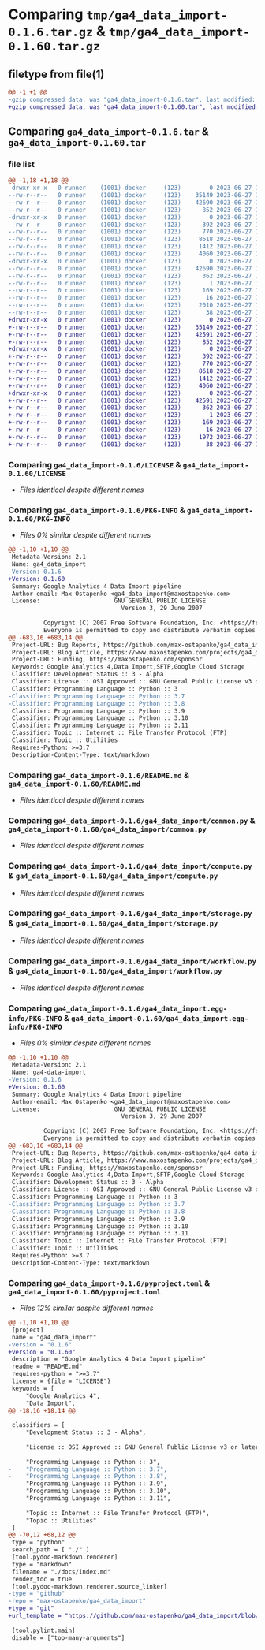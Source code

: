 # Comparing `tmp/ga4_data_import-0.1.6.tar.gz` & `tmp/ga4_data_import-0.1.60.tar.gz`

## filetype from file(1)

```diff
@@ -1 +1 @@
-gzip compressed data, was "ga4_data_import-0.1.6.tar", last modified: Tue Jun 27 16:45:15 2023, max compression
+gzip compressed data, was "ga4_data_import-0.1.60.tar", last modified: Tue Jun 27 17:07:53 2023, max compression
```

## Comparing `ga4_data_import-0.1.6.tar` & `ga4_data_import-0.1.60.tar`

### file list

```diff
@@ -1,18 +1,18 @@
-drwxr-xr-x   0 runner    (1001) docker     (123)        0 2023-06-27 16:45:15.196881 ga4_data_import-0.1.6/
--rw-r--r--   0 runner    (1001) docker     (123)    35149 2023-06-27 16:44:49.000000 ga4_data_import-0.1.6/LICENSE
--rw-r--r--   0 runner    (1001) docker     (123)    42690 2023-06-27 16:45:15.196881 ga4_data_import-0.1.6/PKG-INFO
--rw-r--r--   0 runner    (1001) docker     (123)      852 2023-06-27 16:44:49.000000 ga4_data_import-0.1.6/README.md
-drwxr-xr-x   0 runner    (1001) docker     (123)        0 2023-06-27 16:45:15.196881 ga4_data_import-0.1.6/ga4_data_import/
--rw-r--r--   0 runner    (1001) docker     (123)      392 2023-06-27 16:44:49.000000 ga4_data_import-0.1.6/ga4_data_import/__init__.py
--rw-r--r--   0 runner    (1001) docker     (123)      770 2023-06-27 16:44:49.000000 ga4_data_import-0.1.6/ga4_data_import/common.py
--rw-r--r--   0 runner    (1001) docker     (123)     8618 2023-06-27 16:44:49.000000 ga4_data_import-0.1.6/ga4_data_import/compute.py
--rw-r--r--   0 runner    (1001) docker     (123)     1412 2023-06-27 16:44:49.000000 ga4_data_import-0.1.6/ga4_data_import/storage.py
--rw-r--r--   0 runner    (1001) docker     (123)     4060 2023-06-27 16:44:49.000000 ga4_data_import-0.1.6/ga4_data_import/workflow.py
-drwxr-xr-x   0 runner    (1001) docker     (123)        0 2023-06-27 16:45:15.196881 ga4_data_import-0.1.6/ga4_data_import.egg-info/
--rw-r--r--   0 runner    (1001) docker     (123)    42690 2023-06-27 16:45:15.000000 ga4_data_import-0.1.6/ga4_data_import.egg-info/PKG-INFO
--rw-r--r--   0 runner    (1001) docker     (123)      362 2023-06-27 16:45:15.000000 ga4_data_import-0.1.6/ga4_data_import.egg-info/SOURCES.txt
--rw-r--r--   0 runner    (1001) docker     (123)        1 2023-06-27 16:45:15.000000 ga4_data_import-0.1.6/ga4_data_import.egg-info/dependency_links.txt
--rw-r--r--   0 runner    (1001) docker     (123)      169 2023-06-27 16:45:15.000000 ga4_data_import-0.1.6/ga4_data_import.egg-info/requires.txt
--rw-r--r--   0 runner    (1001) docker     (123)       16 2023-06-27 16:45:15.000000 ga4_data_import-0.1.6/ga4_data_import.egg-info/top_level.txt
--rw-r--r--   0 runner    (1001) docker     (123)     2010 2023-06-27 16:44:49.000000 ga4_data_import-0.1.6/pyproject.toml
--rw-r--r--   0 runner    (1001) docker     (123)       38 2023-06-27 16:45:15.196881 ga4_data_import-0.1.6/setup.cfg
+drwxr-xr-x   0 runner    (1001) docker     (123)        0 2023-06-27 17:07:53.676383 ga4_data_import-0.1.60/
+-rw-r--r--   0 runner    (1001) docker     (123)    35149 2023-06-27 17:07:22.000000 ga4_data_import-0.1.60/LICENSE
+-rw-r--r--   0 runner    (1001) docker     (123)    42591 2023-06-27 17:07:53.676383 ga4_data_import-0.1.60/PKG-INFO
+-rw-r--r--   0 runner    (1001) docker     (123)      852 2023-06-27 17:07:22.000000 ga4_data_import-0.1.60/README.md
+drwxr-xr-x   0 runner    (1001) docker     (123)        0 2023-06-27 17:07:53.672383 ga4_data_import-0.1.60/ga4_data_import/
+-rw-r--r--   0 runner    (1001) docker     (123)      392 2023-06-27 17:07:22.000000 ga4_data_import-0.1.60/ga4_data_import/__init__.py
+-rw-r--r--   0 runner    (1001) docker     (123)      770 2023-06-27 17:07:22.000000 ga4_data_import-0.1.60/ga4_data_import/common.py
+-rw-r--r--   0 runner    (1001) docker     (123)     8618 2023-06-27 17:07:22.000000 ga4_data_import-0.1.60/ga4_data_import/compute.py
+-rw-r--r--   0 runner    (1001) docker     (123)     1412 2023-06-27 17:07:22.000000 ga4_data_import-0.1.60/ga4_data_import/storage.py
+-rw-r--r--   0 runner    (1001) docker     (123)     4060 2023-06-27 17:07:22.000000 ga4_data_import-0.1.60/ga4_data_import/workflow.py
+drwxr-xr-x   0 runner    (1001) docker     (123)        0 2023-06-27 17:07:53.676383 ga4_data_import-0.1.60/ga4_data_import.egg-info/
+-rw-r--r--   0 runner    (1001) docker     (123)    42591 2023-06-27 17:07:53.000000 ga4_data_import-0.1.60/ga4_data_import.egg-info/PKG-INFO
+-rw-r--r--   0 runner    (1001) docker     (123)      362 2023-06-27 17:07:53.000000 ga4_data_import-0.1.60/ga4_data_import.egg-info/SOURCES.txt
+-rw-r--r--   0 runner    (1001) docker     (123)        1 2023-06-27 17:07:53.000000 ga4_data_import-0.1.60/ga4_data_import.egg-info/dependency_links.txt
+-rw-r--r--   0 runner    (1001) docker     (123)      169 2023-06-27 17:07:53.000000 ga4_data_import-0.1.60/ga4_data_import.egg-info/requires.txt
+-rw-r--r--   0 runner    (1001) docker     (123)       16 2023-06-27 17:07:53.000000 ga4_data_import-0.1.60/ga4_data_import.egg-info/top_level.txt
+-rw-r--r--   0 runner    (1001) docker     (123)     1972 2023-06-27 17:07:22.000000 ga4_data_import-0.1.60/pyproject.toml
+-rw-r--r--   0 runner    (1001) docker     (123)       38 2023-06-27 17:07:53.676383 ga4_data_import-0.1.60/setup.cfg
```

### Comparing `ga4_data_import-0.1.6/LICENSE` & `ga4_data_import-0.1.60/LICENSE`

 * *Files identical despite different names*

### Comparing `ga4_data_import-0.1.6/PKG-INFO` & `ga4_data_import-0.1.60/PKG-INFO`

 * *Files 0% similar despite different names*

```diff
@@ -1,10 +1,10 @@
 Metadata-Version: 2.1
 Name: ga4_data_import
-Version: 0.1.6
+Version: 0.1.60
 Summary: Google Analytics 4 Data Import pipeline
 Author-email: Max Ostapenko <ga4_data_import@maxostapenko.com>
 License:                     GNU GENERAL PUBLIC LICENSE
                                Version 3, 29 June 2007
         
          Copyright (C) 2007 Free Software Foundation, Inc. <https://fsf.org/>
          Everyone is permitted to copy and distribute verbatim copies
@@ -683,16 +683,14 @@
 Project-URL: Bug Reports, https://github.com/max-ostapenko/ga4_data_import/issues
 Project-URL: Blog Article, https://www.maxostapenko.com/projects/ga4_data_import
 Project-URL: Funding, https://maxostapenko.com/sponsor
 Keywords: Google Analytics 4,Data Import,SFTP,Google Cloud Storage
 Classifier: Development Status :: 3 - Alpha
 Classifier: License :: OSI Approved :: GNU General Public License v3 or later (GPLv3+)
 Classifier: Programming Language :: Python :: 3
-Classifier: Programming Language :: Python :: 3.7
-Classifier: Programming Language :: Python :: 3.8
 Classifier: Programming Language :: Python :: 3.9
 Classifier: Programming Language :: Python :: 3.10
 Classifier: Programming Language :: Python :: 3.11
 Classifier: Topic :: Internet :: File Transfer Protocol (FTP)
 Classifier: Topic :: Utilities
 Requires-Python: >=3.7
 Description-Content-Type: text/markdown
```

### Comparing `ga4_data_import-0.1.6/README.md` & `ga4_data_import-0.1.60/README.md`

 * *Files identical despite different names*

### Comparing `ga4_data_import-0.1.6/ga4_data_import/common.py` & `ga4_data_import-0.1.60/ga4_data_import/common.py`

 * *Files identical despite different names*

### Comparing `ga4_data_import-0.1.6/ga4_data_import/compute.py` & `ga4_data_import-0.1.60/ga4_data_import/compute.py`

 * *Files identical despite different names*

### Comparing `ga4_data_import-0.1.6/ga4_data_import/storage.py` & `ga4_data_import-0.1.60/ga4_data_import/storage.py`

 * *Files identical despite different names*

### Comparing `ga4_data_import-0.1.6/ga4_data_import/workflow.py` & `ga4_data_import-0.1.60/ga4_data_import/workflow.py`

 * *Files identical despite different names*

### Comparing `ga4_data_import-0.1.6/ga4_data_import.egg-info/PKG-INFO` & `ga4_data_import-0.1.60/ga4_data_import.egg-info/PKG-INFO`

 * *Files 0% similar despite different names*

```diff
@@ -1,10 +1,10 @@
 Metadata-Version: 2.1
 Name: ga4-data-import
-Version: 0.1.6
+Version: 0.1.60
 Summary: Google Analytics 4 Data Import pipeline
 Author-email: Max Ostapenko <ga4_data_import@maxostapenko.com>
 License:                     GNU GENERAL PUBLIC LICENSE
                                Version 3, 29 June 2007
         
          Copyright (C) 2007 Free Software Foundation, Inc. <https://fsf.org/>
          Everyone is permitted to copy and distribute verbatim copies
@@ -683,16 +683,14 @@
 Project-URL: Bug Reports, https://github.com/max-ostapenko/ga4_data_import/issues
 Project-URL: Blog Article, https://www.maxostapenko.com/projects/ga4_data_import
 Project-URL: Funding, https://maxostapenko.com/sponsor
 Keywords: Google Analytics 4,Data Import,SFTP,Google Cloud Storage
 Classifier: Development Status :: 3 - Alpha
 Classifier: License :: OSI Approved :: GNU General Public License v3 or later (GPLv3+)
 Classifier: Programming Language :: Python :: 3
-Classifier: Programming Language :: Python :: 3.7
-Classifier: Programming Language :: Python :: 3.8
 Classifier: Programming Language :: Python :: 3.9
 Classifier: Programming Language :: Python :: 3.10
 Classifier: Programming Language :: Python :: 3.11
 Classifier: Topic :: Internet :: File Transfer Protocol (FTP)
 Classifier: Topic :: Utilities
 Requires-Python: >=3.7
 Description-Content-Type: text/markdown
```

### Comparing `ga4_data_import-0.1.6/pyproject.toml` & `ga4_data_import-0.1.60/pyproject.toml`

 * *Files 12% similar despite different names*

```diff
@@ -1,10 +1,10 @@
 [project]
 name = "ga4_data_import"
-version = "0.1.6"
+version = "0.1.60"
 description = "Google Analytics 4 Data Import pipeline"
 readme = "README.md"
 requires-python = ">=3.7"
 license = {file = "LICENSE"}
 keywords = [
     "Google Analytics 4",
     "Data Import",
@@ -18,16 +18,14 @@
 
 classifiers = [
     "Development Status :: 3 - Alpha",
 
     "License :: OSI Approved :: GNU General Public License v3 or later (GPLv3+)",
 
     "Programming Language :: Python :: 3",
-    "Programming Language :: Python :: 3.7",
-    "Programming Language :: Python :: 3.8",
     "Programming Language :: Python :: 3.9",
     "Programming Language :: Python :: 3.10",
     "Programming Language :: Python :: 3.11",
 
     "Topic :: Internet :: File Transfer Protocol (FTP)",
     "Topic :: Utilities"
 ]
@@ -70,12 +68,12 @@
 type = "python"
 search_path = [ "./" ]
 [tool.pydoc-markdown.renderer]
 type = "markdown"
 filename = "./docs/index.md"
 render_toc = true
 [tool.pydoc-markdown.renderer.source_linker]
-type = "github"
-repo = "max-ostapenko/ga4_data_import"
+type = "git"
+url_template = "https://github.com/max-ostapenko/ga4_data_import/blob/main/{path}#L{lineno}"
 
 [tool.pylint.main]
 disable = ["too-many-arguments"]
```

